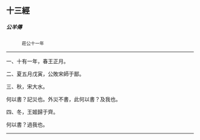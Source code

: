 

## 十三經

##### 公羊傳
　　　`莊公十一年`

* * *

一、十有一年，春王正月。

二、夏五月戊寅，公敗宋師于鄑。

三、秋，宋大水。

何以書？記災也。外災不書，此何以書？及我也。

四、冬，王姬歸于齊。

何以書？過我也。

* * *

